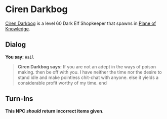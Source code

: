 # Ciren Darkbog



[Ciren Darkbog](/npc/202142) is a level 60 Dark Elf Shopkeeper that spawns in [Plane of Knowledge](/zone/202).



## Dialog

**You say:** `Hail`



>**Ciren Darkbog says:** If you are not an adept in the ways of poison making. then be off with you. I have neither the time nor the desire to stand idle and make pointless chit-chat with anyone. else it yields a considerable profit worthy of my time.
end



## Turn-Ins



**This NPC *should* return incorrect items given.**





